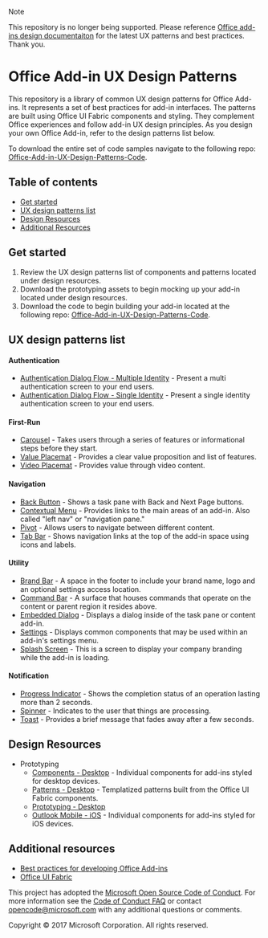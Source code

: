 >[!NOTE]
> This repository is no longer being supported. Please reference [Office add-ins design documentaiton](https://docs.microsoft.com/en-us/office/dev/add-ins/design/ux-design-pattern-templates) for the latest UX patterns and best practices. Thank you.  



# Office Add-in UX Design Patterns

This repository is a library of common UX design patterns for Office Add-ins. It represents a set of best practices for add-in interfaces. The patterns are built using Office UI Fabric components and styling. They complement Office experiences and follow add-in UX design principles. As you design your own Office Add-in, refer to the design patterns list below.

To download the entire set of code samples navigate to the following repo:  [Office-Add-in-UX-Design-Patterns-Code](https://github.com/OfficeDev/Office-Add-in-UX-Design-Patterns-Code "Office-Add-in-UX-Design-Patterns-Code").

## Table of contents

- [Get started](#user-content-get-started)
- [UX design patterns list](#user-content-ux-design-patterns-list)
- [Design Resources](#user-content-design-resources)
- [Additional Resources](#user-content-additional-resources)

## Get started

1. Review the UX design patterns list of components and patterns located under design resources.
2. Download the prototyping assets to begin mocking up your add-in located under design resources.
3. Download the code to begin building your add-in located at the following repo: [Office-Add-in-UX-Design-Patterns-Code](https://github.com/OfficeDev/Office-Add-in-UX-Design-Patterns-Code "Office-Add-in-UX-Design-Patterns-Code").

## UX design patterns list

#### Authentication

  * [Authentication Dialog Flow - Multiple Identity](patterns/auth-multi.md) - Present a multi authentication screen to your end users.
  * [Authentication Dialog Flow - Single Identity](patterns/auth-single.md) - Present a single identity authentication screen to your end users.
 
#### First-Run

  * [Carousel](patterns/carousel.md) - Takes users through a series of features or informational steps before they start.
  * [Value Placemat](patterns/value-placemat.md) - Provides a clear value proposition and list of features.
  * [Video Placemat](patterns/video-placemat.md) - Provides value through video content.

#### Navigation

  * [Back Button](patterns/back-button.md) - Shows a task pane with Back and Next Page buttons.
  * [Contextual Menu](patterns/contextual-menu.md) - Provides links to the main areas of an add-in. Also called "left nav" or "navigation pane."
  * [Pivot](patterns/pivot.md) - Allows users to navigate between different content. 
  * [Tab Bar](patterns/tab-bar.md) - Shows navigation links at the top of the add-in space using icons and labels.

#### Utility

  * [Brand Bar](patterns/brand-bar.md) - A space in the footer to include your brand name, logo and an optional settings access location.
  * [Command Bar](patterns/command-bar.md) - A surface that houses commands that operate on the content or parent region it resides above.
  * [Embedded Dialog](patterns/embedded-dialog.md) - Displays a dialog inside of the task pane or content add-in.
  * [Settings](patterns/settings.md) - Displays common components that may be used within an add-in's settings menu.
  * [Splash Screen](patterns/splash-screen.md) - This is a screen to display your company branding while the add-in is loading.
  
#### Notification

  * [Progress Indicator](patterns/progress-indicator.md) - Shows the completion status of an operation lasting more than 2 seconds.
  * [Spinner](patterns/spinner.md) - Indicates to the user that things are processing.
  * [Toast](patterns/toast.md) - Provides a brief message that fades away after a few seconds.

## Design Resources

* Prototyping
  * [Components - Desktop](assets/addin_ux_design_components.ai) - Individual components for add-ins styled for desktop devices.
  * [Patterns - Desktop](assets/addin_ux_design_patterns.ai) - Templatized patterns built from the Office UI Fabric components. 
  * [Prototyping - Desktop](assets/addin_ux_design_prototype.xd)
  * [Outlook Mobile - iOS](assets/iOS-Addins-Components-Final.sketch) - Individual components for add-ins styled for iOS devices. 

## Additional resources

* [Best practices for developing Office Add-ins](https://dev.office.com/docs/add-ins/overview/add-in-development-best-practices)
* [Office UI Fabric](http://dev.office.com/fabric/)

This project has adopted the [Microsoft Open Source Code of Conduct](https://opensource.microsoft.com/codeofconduct/). For more information see the [Code of Conduct FAQ](https://opensource.microsoft.com/codeofconduct/faq/) or contact [opencode@microsoft.com](mailto:opencode@microsoft.com) with any additional questions or comments.

Copyright © 2017 Microsoft Corporation. All rights reserved.
